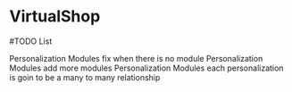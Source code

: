 # VirtualShop
 
#TODO List

Personalization Modules fix when there is no module
Personalization Modules add more modules
Personalization Modules each personalization is goin to be a many to many relationship

